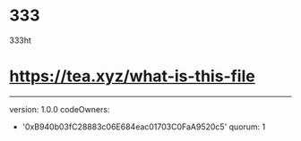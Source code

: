 # 333
333ht
# https://tea.xyz/what-is-this-file
---
version: 1.0.0
codeOwners:
  - '0xB940b03fC28883c06E684eac01703C0FaA9520c5'
quorum: 1
